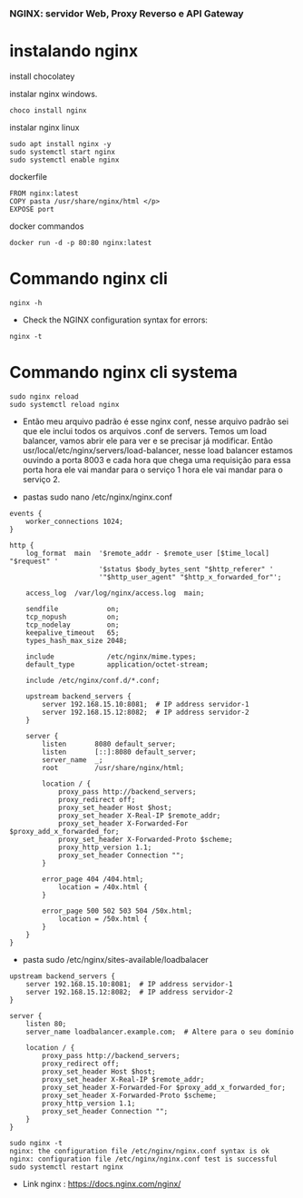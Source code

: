 
<h3> NGINX: servidor Web, Proxy Reverso e API Gateway </h3>  </p>

# instalando nginx

install chocolatey </p>
instalar nginx windows.</p>
````
choco install nginx
````
instalar nginx linux
````
sudo apt install nginx -y
sudo systemctl start nginx 
sudo systemctl enable nginx
````

dockerfile</p>
````
FROM nginx:latest 
COPY pasta /usr/share/nginx/html </p> 
EXPOSE port
````

docker commandos </p>
````
docker run -d -p 80:80 nginx:latest
````

# Commando  nginx cli

````
nginx -h
````

- Check the NGINX configuration syntax for errors: 

````
nginx -t
````

# Commando  nginx cli systema


````
sudo nginx reload
sudo systemctl reload nginx

````

- Então meu arquivo padrão é esse nginx conf, nesse arquivo padrão sei que ele inclui todos os arquivos .conf de servers. Temos um load balancer, vamos abrir ele para ver e se precisar já modificar. Então usr/local/etc/nginx/servers/load-balancer, nesse load balancer estamos ouvindo a porta 8003 e cada hora que chega uma requisição para essa porta hora ele vai mandar para o serviço 1 hora ele vai mandar para o serviço 2.


- pastas sudo nano /etc/nginx/nginx.conf


````
events {
    worker_connections 1024;
}

http {
    log_format  main  '$remote_addr - $remote_user [$time_local] "$request" '
                      '$status $body_bytes_sent "$http_referer" '
                      '"$http_user_agent" "$http_x_forwarded_for"';

    access_log  /var/log/nginx/access.log  main;

    sendfile            on;
    tcp_nopush          on;
    tcp_nodelay         on;
    keepalive_timeout   65;
    types_hash_max_size 2048;

    include             /etc/nginx/mime.types;
    default_type        application/octet-stream;

    include /etc/nginx/conf.d/*.conf;

    upstream backend_servers {
        server 192.168.15.10:8081;  # IP address servidor-1
        server 192.168.15.12:8082;  # IP address servidor-2
    }

    server {
        listen       8080 default_server;
        listen       [::]:8080 default_server;
        server_name  _;
        root         /usr/share/nginx/html;

        location / {
            proxy_pass http://backend_servers;
            proxy_redirect off;
            proxy_set_header Host $host;
            proxy_set_header X-Real-IP $remote_addr;
            proxy_set_header X-Forwarded-For $proxy_add_x_forwarded_for;
            proxy_set_header X-Forwarded-Proto $scheme;
            proxy_http_version 1.1;
            proxy_set_header Connection "";
        }

        error_page 404 /404.html;
            location = /40x.html {
        }

        error_page 500 502 503 504 /50x.html;
            location = /50x.html {
        }
    }
}
````

- pasta sudo /etc/nginx/sites-available/loadbalacer

````
upstream backend_servers {
    server 192.168.15.10:8081;  # IP address servidor-1
    server 192.168.15.12:8082;  # IP address servidor-2
}

server {
    listen 80;
    server_name loadbalancer.example.com;  # Altere para o seu domínio

    location / {
        proxy_pass http://backend_servers;
        proxy_redirect off;
        proxy_set_header Host $host;
        proxy_set_header X-Real-IP $remote_addr;
        proxy_set_header X-Forwarded-For $proxy_add_x_forwarded_for;
        proxy_set_header X-Forwarded-Proto $scheme;
        proxy_http_version 1.1;
        proxy_set_header Connection "";
    }
}
````

````
sudo nginx -t
nginx: the configuration file /etc/nginx/nginx.conf syntax is ok
nginx: configuration file /etc/nginx/nginx.conf test is successful
sudo systemctl restart nginx
````






- Link nginx : https://docs.nginx.com/nginx/